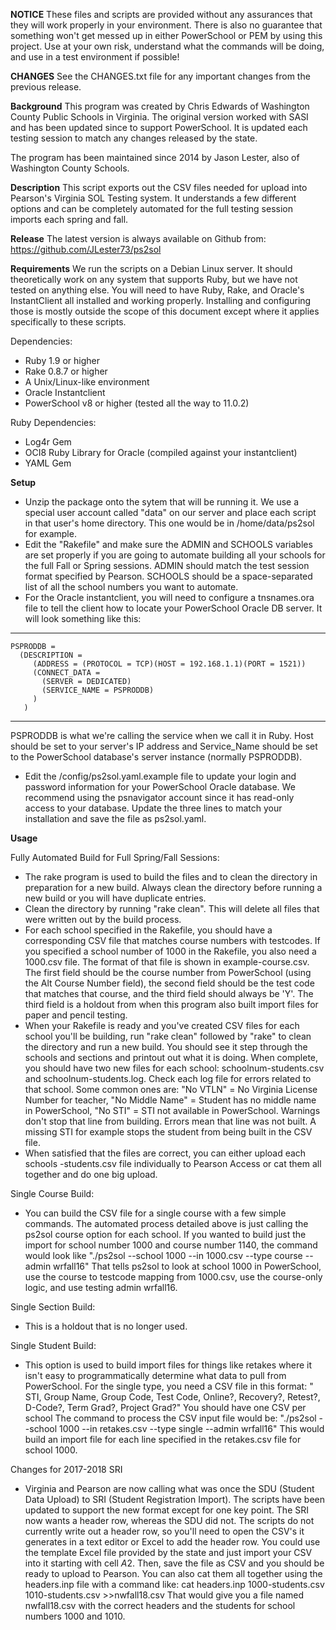**NOTICE**
These files and scripts are provided without any assurances that they
will work properly in your environment.  There is also no guarantee
that something won't get messed up in either PowerSchool or PEM
by using this project.  Use at your own risk, understand what the
commands will be doing, and use in a test environment if possible!

**CHANGES**
See the CHANGES.txt file for any important changes from the previous
release.

**Background**
This program was created by Chris Edwards of Washington County Public Schools
in Virginia.  The original version worked with SASI and has been updated
since to support PowerSchool.  It is updated each testing session to match
any changes released by the state.

The program has been maintained since 2014 by Jason Lester, also of
Washington County Schools.

**Description**
This script exports out the CSV files needed for upload into Pearson's
Virginia SOL Testing system.  It understands a few different options
and can be completely automated for the full testing session imports
each spring and fall.

**Release**
The latest version is always available on Github from:
  https://github.com/JLester73/ps2sol
  
**Requirements**
We run the scripts on a Debian Linux server.  It should theoretically work
on any system that supports Ruby, but we have not tested on anything else.
You will need to have Ruby, Rake, and Oracle's InstantClient all installed
and working properly.  Installing and configuring those is mostly outside
the scope of this document except where it applies specifically to these
scripts.

Dependencies:
- Ruby 1.9 or higher
- Rake 0.8.7 or higher
- A Unix/Linux-like environment
- Oracle Instantclient
- PowerSchool v8 or higher (tested all the way to 11.0.2)

Ruby Dependencies:
- Log4r Gem
- OCI8 Ruby Library for Oracle (compiled against your instantclient)
- YAML Gem

**Setup**
- Unzip the package onto the sytem that will be running it.  We use a special
  user account called "data" on our server and place each script in that
  user's home directory.  This one would be in /home/data/ps2sol for
  example.
- Edit the "Rakefile" and make sure the ADMIN and SCHOOLS variables are
  set properly if you are going to automate building all your schools
  for the full Fall or Spring sessions.  ADMIN should match the test
  session format specified by Pearson.  SCHOOLS should be a space-separated
  list of all the school numbers you want to automate.
- For the Oracle instantclient, you will need to configure a tnsnames.ora
  file to tell the client how to locate your PowerSchool Oracle DB server.
  It will look something like this:
------
    PSPRODDB =
      (DESCRIPTION =
         (ADDRESS = (PROTOCOL = TCP)(HOST = 192.168.1.1)(PORT = 1521))
         (CONNECT_DATA =
           (SERVER = DEDICATED)
           (SERVICE_NAME = PSPRODDB)
         )
       )
------
  PSPRODDB is what we're calling the service when we call it in Ruby.
  Host should be set to your server's IP address and Service_Name should be
  set to the PowerSchool database's server instance (normally PSPRODDB).
- Edit the /config/ps2sol.yaml.example file to update your login and
  password information for your PowerSchool Oracle database.  We recommend
  using the psnavigator account since it has read-only access to your
  database.  Update the three lines to match your installation and save
  the file as ps2sol.yaml.

**Usage**

Fully Automated Build for Full Spring/Fall Sessions:
- The rake program is used to build the files and to clean the directory in
  preparation for a new build.  Always clean the directory before running a
  new build or you will have duplicate entries.
- Clean the directory by running "rake clean".  This will delete all files
  that were written out by the build process.
- For each school specified in the Rakefile, you should have a corresponding
  CSV file that matches course numbers with testcodes.  If you specified a
  school number of 1000 in the Rakefile, you also need a 1000.csv file.  The
  format of that file is shown in example-course.csv.  The first field should
  be the course number from PowerSchool (using the Alt Course Number field),
  the second field should be the test code that matches that course, and the
  third field should always be 'Y'.  The third field is a holdout from when
  this program also built import files for paper and pencil testing.
- When your Rakefile is ready and you've created CSV files for each school
  you'll be building, run "rake clean" followed by "rake" to clean the
  directory and run a new build.  You should see it step through the schools
  and sections and printout out what it is doing.  When complete, you should
  have two new files for each school: schoolnum-students.csv and
  schoolnum-students.log.  Check each log file for errors related to that
  school.  Some common ones are: "No VTLN" = No Virginia License Number for
  teacher, "No Middle Name" = Student has no middle name in PowerSchool,
  "No STI" = STI not available in PowerSchool.  Warnings don't stop that
  line from building.  Errors mean that line was not built.  A missing STI
  for example stops the student from being built in the CSV file.
- When satisfied that the files are correct, you can either upload each
  schools -students.csv file individually to Pearson Access or cat them
  all together and do one big upload.

Single Course Build:
- You can build the CSV file for a single course with a few simple commands.
  The automated process detailed above is just calling the ps2sol course
  option for each school.  If you wanted to build just the import for
  school number 1000 and course number 1140, the command would look like
    "./ps2sol --school 1000 --in 1000.csv --type course --admin wrfall16"
  That tells ps2sol to look at school 1000 in PowerSchool, use the course
  to testcode mapping from 1000.csv, use the course-only logic, and use
  testing admin wrfall16.

Single Section Build:
- This is a holdout that is no longer used.

Single Student Build:
- This option is used to build import files for things like retakes where
  it isn't easy to programmatically determine what data to pull from
  PowerSchool.  For the single type, you need a CSV file in this format:
    " STI, Group Name, Group Code, Test Code, Online?, Recovery?, Retest?, D-Code?, Term Grad?, Project Grad?"
  You should have one CSV per school  The command to process the CSV input
  file would be:
    "./ps2sol --school 1000 --in retakes.csv --type single --admin wrfall16"
  This would build an import file for each line specified in the retakes.csv
  file for school 1000.

Changes for 2017-2018 SRI
- Virginia and Pearson are now calling what was once the SDU (Student Data
  Upload) to SRI (Student Registration Import).  The scripts have been
  updated to support the new format except for one key point.  The SRI
  now wants a header row, whereas the SDU did not.  The scripts do not
  currently write out a header row, so you'll need to open the CSV's it
  generates in a text editor or Excel to add the header row.  You could use
  the template Excel file provided by the state and just import your CSV into
  it starting with cell $A$2.  Then, save the file as CSV and you should be
  ready to upload to Pearson.  You can also cat them all together using
  the headers.inp file with a command like:
    cat headers.inp 1000-students.csv 1010-students.csv >>nwfall18.csv
  That would give you a file named nwfall18.csv with the correct headers
  and the students for school numbers 1000 and 1010.